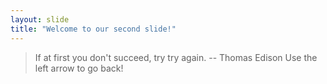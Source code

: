 ```yaml
---
layout: slide
title: "Welcome to our second slide!"
---
```

> If at first you don't succeed, try try again. -- Thomas Edison
Use the left arrow to go back!

